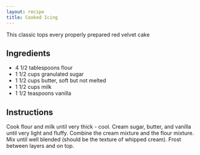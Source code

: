 ```yaml
---
layout: recipe
title: Cooked Icing
---
```


This classic tops every properly prepared red velvet cake

## Ingredients
* 4 1/2 tablespoons flour
* 1 1/2 cups granulated sugar
* 1 1/2 cups butter, soft but not melted
* 1 1/2 cups milk
* 1 1/2 teaspoons vanilla

## Instructions
Cook flour and milk until very thick - cool. Cream sugar, butter, and vanilla until very light and fluffy. Combine the cream mixture and the flour mixture. Mix until well blended (should be the texture of whipped cream). Frost between layers and on top.
